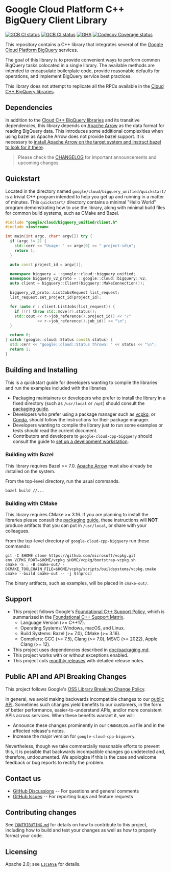 # Google Cloud Platform C++ BigQuery Client Library

[![GCB CI status][gcb-clang-tidy-shield]][gcb-clang-tidy-link]
[![GCB CI status][gcb-asan-shield]][gcb-asan-link]
[![GHA][gha-shield]][gha-link]
[![Codecov Coverage status][codecov-shield]][codecov-link]

This repository contains a C++ library that integrates several of the
[Google Cloud Platform BigQuery](https://cloud.google.com/bigquery) services.

The goal of this library is to provide convenient ways to perform common
BigQuery tasks colocated in a single library. The available methods are intended
to encapsulate boilerplate code, provide reasonable defaults for operations, and
implement BigQuery service best practices.

This library does not attempt to replicate all the RPCs available in the [Cloud
C++ BigQuery libraries][google-cloud-cpp-bigquery-libraries].

## Dependencies

In addition to the [Cloud C++ BigQuery libraries][google-cloud-cpp-bigquery-libraries]
and its transitive dependencies, this library depends on [Apache Arrow][apache-arrow]
as the data format for reading BigQuery data. This introduces some additional
complexities when using bazel as Apache Arrow does not provide bazel support. It
is necessary to [install Apache Arrow on the target system and instruct bazel to
look for it there](/doc/bazel-apache-arrow.md).

> Please check the [CHANGELOG] for important announcements and upcoming changes.

## Quickstart

Located in the directory named `google/cloud/bigquery_unified/quickstart/` is a
trivial C++ program intended to help you get up and running in a matter of
minutes. This `quickstart/` directory contains a minimal "Hello World" program
demonstrating how to use the library, along with minimal build files for common
build systems, such as CMake and Bazel.

<!-- inject-quickstart-start -->

```cc
#include "google/cloud/bigquery_unified/client.h"
#include <iostream>

int main(int argc, char* argv[]) try {
  if (argc != 2) {
    std::cerr << "Usage: " << argv[0] << " project-id\n";
    return 1;
  }

  auto const project_id = argv[1];

  namespace bigquery = ::google::cloud::bigquery_unified;
  namespace bigquery_v2_proto = ::google::cloud::bigquery::v2;
  auto client = bigquery::Client(bigquery::MakeConnection());

  bigquery_v2_proto::ListJobsRequest list_request;
  list_request.set_project_id(project_id);

  for (auto r : client.ListJobs(list_request)) {
    if (!r) throw std::move(r).status();
    std::cout << r->job_reference().project_id() << "/"
              << r->job_reference().job_id() << "\n";
  }

  return 0;
} catch (google::cloud::Status const& status) {
  std::cerr << "google::cloud::Status thrown: " << status << "\n";
  return 1;
}
```

<!-- inject-quickstart-end -->

## Building and Installing

This is a quickstart guide for developers wanting to compile the libraries and
run the examples included with the libraries.

- Packaging maintainers or developers who prefer to install the library in a
  fixed directory (such as `/usr/local` or `/opt`) should consult the
  [packaging guide](/doc/packaging.md).
- Developers who prefer using a package manager such as
  [vcpkg](https://vcpkg.io), or [Conda](https://conda.io), should follow the
  instructions for their package manager.
- Developers wanting to compile the library just to run some examples or tests
  should read the current document.
- Contributors and developers to `google-cloud-cpp-bigquery` should consult the guide to
  [set up a development workstation][howto-setup-dev-workstation].

### Building with Bazel

This library requires Bazel >= 7.0. [Apache Arrow][apache-arrow] must also
already be installed on the system.

From the top-level directory, run the usual commands.

```shell
bazel build //...
```

### Building with CMake

This library requires CMake >= 3.16. If you are planning to install the
libraries please consult the [packaging guide](/doc/packaging.md), these
instructions will **NOT** produce artifacts that you can put in `/usr/local`, or
share with your colleagues.

From the top-level directory of `google-cloud-cpp-bigquery` run these commands:

```shell
git -C $HOME clone https://github.com/microsoft/vcpkg.git
env VCPKG_ROOT=$HOME/vcpkg $HOME/vcpkg/bootstrap-vcpkg.sh
cmake -S . -B cmake-out/ -DCMAKE_TOOLCHAIN_FILE=$HOME/vcpkg/scripts/buildsystems/vcpkg.cmake
cmake --build cmake-out -- -j $(nproc)
```

The binary artifacts, such as examples, will be placed in `cmake-out/`.

## Support

- This project follows Google's
  [Foundational C++ Support Policy][support-policy], which is summarized in the
  [Foundational C++ Support Matrix][support-matrix].
  - Language Version (>= C++17).
  - Operating Systems: Windows, macOS, and Linux.
  - Build Systems: Bazel (>= 7.0), CMake (>= 3.16).
  - Compilers: GCC (>= 7.5), Clang (>= 7.0), MSVC (>= 2022), Apple Clang (>=
    12).
- This project uses dependencies described in
  [doc/packaging.md](https://github.com/googleapis/google-cloud-cpp-bigquery/blob/main/doc/packaging.md).
- This project works with or without exceptions enabled.
- This project cuts
  [monthly releases](https://github.com/googleapis/google-cloud-cpp-bigquery/releases)
  with detailed release notes.

## Public API and API Breaking Changes

This project follows Google's [OSS Library Breaking Change Policy].

In general, we avoid making backwards incompatible changes to our
[public API](/doc/public-api.md). Sometimes such changes yield benefits to our
customers, in the form of better performance, easier-to-understand APIs, and/or
more consistent APIs across services. When these benefits warrant it, we will:

- Announce these changes prominently in our `CHANGELOG.md` file and in the
  affected release's notes.
- Increase the major version for `google-cloud-cpp-bigquery`.

Nevertheless, though we take commercially reasonable efforts to prevent this, it
is possible that backwards incompatible changes go undetected and, therefore,
undocumented. We apologize if this is the case and welcome feedback or bug
reports to rectify the problem.

## Contact us

- [GitHub Discussions] -- For questions and general comments
- [GitHub Issues] -- For reporting bugs and feature requests

## Contributing changes

See [`CONTRIBUTING.md`](/CONTRIBUTING.md) for details on how to contribute to
this project, including how to build and test your changes as well as how to
properly format your code.

## Licensing

Apache 2.0; see [`LICENSE`](/LICENSE) for details.

[apache-arrow]: https://github.com/apache/arrow
[changelog]: /CHANGELOG.md
[codecov-link]: https://codecov.io/gh/googleapis/google-cloud-cpp-bigquery
[codecov-shield]: https://codecov.io/gh/googleapis/google-cloud-cpp-bigquery/branch/main/graph/badge.svg
[gcb-asan-link]: https://storage.googleapis.com/cloud-cpp-community-publiclogs/badges/google-cloud-cpp-bigquery/main/asan.html
[gcb-asan-shield]: https://storage.googleapis.com/cloud-cpp-community-publiclogs/badges/google-cloud-cpp-bigquery/main/asan.svg
[gcb-clang-tidy-link]: https://storage.googleapis.com/cloud-cpp-community-publiclogs/badges/google-cloud-cpp-bigquery/main/clang-tidy.html
[gcb-clang-tidy-shield]: https://storage.googleapis.com/cloud-cpp-community-publiclogs/badges/google-cloud-cpp-bigquery/main/clang-tidy.svg
[gha-link]: https://github.com/googleapis/google-cloud-cpp-bigquery/actions/workflows/test-runner.yml
[gha-shield]: https://github.com/googleapis/google-cloud-cpp-bigquery/actions/workflows/test-runner.yml/badge.svg
[github discussions]: https://github.com/googleapis/google-cloud-cpp-bigquery/discussions
[github issues]: https://github.com/googleapis/google-cloud-cpp-bigquery/issues
[google-cloud-cpp-bigquery-libraries]: https://github.com/googleapis/google-cloud-cpp/tree/main/google/cloud/bigquery
[howto-setup-dev-workstation]: /doc/contributor/howto-guide-setup-development-workstation.md
[oss library breaking change policy]: https://opensource.google/documentation/policies/library-breaking-change
[support-matrix]: https://github.com/google/oss-policies-info/blob/main/foundational-cxx-support-matrix.md
[support-policy]: https://opensource.google/documentation/policies/cplusplus-support
